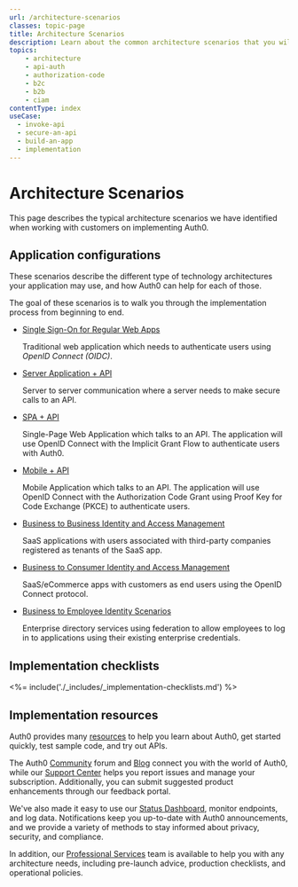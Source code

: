 ```yaml
---
url: /architecture-scenarios
classes: topic-page
title: Architecture Scenarios
description: Learn about the common architecture scenarios that you will use to solve the authorization and authentication needs of your application.
topics:
    - architecture
    - api-auth
    - authorization-code
    - b2c
    - b2b
    - ciam
contentType: index
useCase:
  - invoke-api
  - secure-an-api
  - build-an-app
  - implementation
---
```

<!-- markdownlint-disable MD041 MD002 -->
<div class="topic-page-header">
  <div data-name="example" class="topic-page-badge"></div>
  <h1>Architecture Scenarios</h1>
  <p>
  This page describes the typical architecture scenarios we have identified when working with customers on implementing Auth0. 
  </p>
</div>

## Application configurations

These scenarios describe the different type of technology architectures your application may use, and how Auth0 can help for each of those. 

The goal of these scenarios is to walk you through the implementation process from beginning to end.

<ul class="topic-links">
  <li>
    <i class="icon icon-budicon-715"></i><a href="/architecture-scenarios/web-app-sso">Single Sign-On for Regular Web Apps</a>
    <p>Traditional web application which needs to authenticate users using <dfn data-key="openid">OpenID Connect (OIDC)</dfn>.</p>
  </li>
  <li>
    <i class="icon icon-budicon-715"></i><a href="/architecture-scenarios/server-api">Server Application + API</a>
    <p>Server to server communication where a server needs to make secure calls to an API.</p>
  </li>
  <li>
    <i class="icon icon-budicon-715"></i><a href="/architecture-scenarios/spa-api">SPA + API</a>
    <p>Single-Page Web Application which talks to an API. The application will use OpenID Connect with the Implicit Grant Flow to authenticate users with Auth0.</p>
  </li>
  <li>
    <i class="icon icon-budicon-715"></i><a href="/architecture-scenarios/mobile-api">Mobile + API</a>
    <p>Mobile Application which talks to an API. The application will use OpenID Connect with the Authorization Code Grant using Proof Key for Code Exchange (PKCE) to authenticate users.</p>
  </li>
  <li>
    <i class="icon icon-budicon-715"></i><a href="/architecture-scenarios/b2b">Business to Business Identity and Access Management</a>
    <p>SaaS applications with users associated with third-party companies registered as tenants of the SaaS app.</p>
  </li>
  <li>
    <i class="icon icon-budicon-715"></i><a href="/architecture-scenarios/b2c">Business to Consumer Identity and Access Management</a>
    <p>SaaS/eCommerce apps with customers as end users using the OpenID Connect protocol.</p>
  </li>
  <li>
    <i class="icon icon-budicon-715"></i><a href="/architecture-scenarios/b2e">Business to Employee Identity Scenarios</a>
    <p>Enterprise directory services using federation to allow employees to log in to applications using their existing enterprise credentials.</p>
  </li>
</ul>

## Implementation checklists

<%= include('./_includes/_implementation-checklists.md') %>

## Implementation resources

Auth0 provides many [resources](/architecture-scenarios/implementation-resources) to help you learn about Auth0, get started quickly, test sample code, and try out APIs.

The Auth0 [Community](https://community.auth0.com) forum and [Blog](https://auth0.com/blog) connect you with the world of Auth0, while our [Support Center](https://support.auth0.com) helps you report issues and manage your subscription. Additionally, you can submit suggested product enhancements through our feedback portal.

We've also made it easy to use our [Status Dashboard](https://status.auth0.com), monitor endpoints, and log data. Notifications keep you up-to-date with Auth0 announcements, and we provide a variety of methods to stay informed about privacy, security, and compliance.

In addition, our [Professional Services](/services) team is available to help you with any architecture needs, including pre-launch advice, production checklists, and operational policies.
